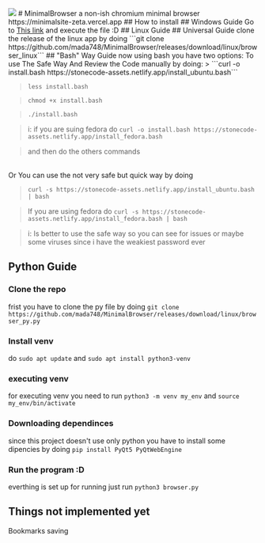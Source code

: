 <img src="https://minimalsite-zeta.vercel.app/browser.png">
# MinimalBrowser
a non-ish chromium minimal browser
https://minimalsite-zeta.vercel.app
## How to install
## Windows Guide
Go to <a href="https://github.com/mada748/MinimalBrowser/releases/download/Iwasforcedtodothistag/browser.exe">This link</a> 
and execute the file :D
## Linux Guide
## Universal Guide
clone the release of the linux app by doing 
```git clone https://github.com/mada748/MinimalBrowser/releases/download/linux/browser_linux```
## "Bash" Way Guide
now using bash you have two options:
To use The Safe Way And Review the Code manually by doing:
> ```curl -o install.bash https://stonecode-assets.netlify.app/install_ubuntu.bash```

> ```less install.bash```

> ```chmod +x install.bash```

> ```./install.bash```

> i: if you are suing fedora do
>    ```curl -o install.bash https://stonecode-assets.netlify.app/install_fedora.bash```

>and then do the others commands 



<br>
Or You can use the not very safe but quick way by doing

> ```curl -s https://stonecode-assets.netlify.app/install_ubuntu.bash | bash```

> If you are using fedora do ```curl -s https://stonecode-assets.netlify.app/install_fedora.bash | bash```

> i: Is better to use the safe way so you can see for issues or maybe some viruses since i have the weakiest password ever

## Python Guide
### Clone the repo
frist you have to clone the py file by doing
```git clone https://github.com/mada748/MinimalBrowser/releases/download/linux/browser_py.py```
### Install venv
do ```sudo apt update``` and ```sudo apt install python3-venv```
### executing venv
for executing venv you need to run ```python3 -m venv my_env``` and ```source my_env/bin/activate```
### Downloading dependinces
since this project doesn't use only python you have to install some dipencies by doing ```pip install PyQt5 PyQtWebEngine```
### Run the program :D
everthing is set up for running just run ```python3 browser.py```

## Things not implemented yet
Bookmarks saving

